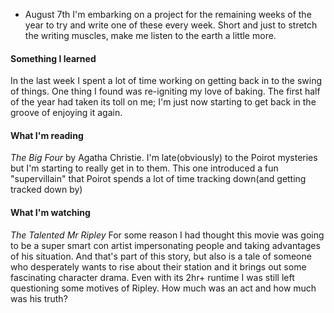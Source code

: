 - August 7th
I'm embarking on a project for the remaining weeks of the year to try and write one of these every  week. Short and just to stretch the writing muscles, make me listen to the earth a little more.

#### Something I learned
In the last week I spent a lot of time working on getting back in to the swing of things. One thing I found was re-igniting my love of baking. The first half of the year had taken its toll on me; I'm just now starting to get back in the groove of enjoying it again.

#### What I'm reading
_The  Big Four_ by Agatha Christie. I'm late(obviously) to the Poirot mysteries but I'm starting to really get in to them. This one introduced a fun "supervillain" that Poirot spends a lot of time tracking down(and getting tracked down by)

#### What I'm watching
_The Talented Mr Ripley_ For some reason I had thought this movie was going to be a super smart con artist impersonating people and taking advantages of his situation. And that's part of this story, but also is a tale of someone who desperately wants to rise about their station and it brings out some fascinating character drama. Even with its 2hr+ runtime I was still left questioning some motives of Ripley. How much was an act and how much was his truth?